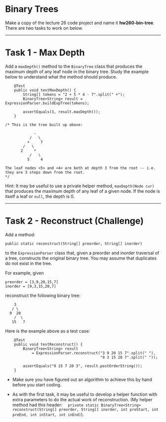 # Binary Trees

Make a copy of the lecture 26 code project and name it **hw260-bin-tree**. There are two tasks to work on below.

---

# Task 1 - Max Depth

Add a `maxDepth()` method to the `BinaryTree` class that produces the maximum depth of any leaf node in the binary tree. Study the example below to understand what the method should produce.

```
    @Test
    public void textMaxDepth() {
        String[] tokens = "2 + 5 * 4 - 7".split(" +");
        BinaryTree<String> result = ExpressionParser.buildExpTree(tokens);

        assertEquals(3, result.maxDepth());
    }

/* This is the tree built up above:

             -
           /   \
          +     7
        /   \
       2     *
           /   \
          5     4

The leaf nodes <5> and <4> are both at depth 3 from the root -- i.e. they are 3 steps down from the root.
*/
```

Hint: It may be useful to use a private helper method, `maxDepth(Node cur)` that produces the maximum depth of any leaf of a given node. If the node is itself a leaf or `null`, the depth is 0.

---

# Task 2 - Reconstruct (Challenge) 

Add a method:
```
public static reconstruct(String[] preorder, String[] inorder)
```

to the `ExpressionParser` class that, given a preorder and inorder traversal of a tree, constructs the original binary tree. You may assume that duplicates do not exist in the tree.

For example, given

```
preorder = [3,9,20,15,7]
inorder = [9,3,15,20,7]
```

reconstruct the following binary tree:

```
    3
   / \
  9  20
    /  \
   15   7
```


Here is the example above as a test case:

```
    @Test
    public void testReconstruct() {
        BinaryTree<String> result
            = ExpressionParser.reconstruct("3 9 20 15 7".split(" "), 
                                           "9 3 15 20 7".split(" "));
        
        assertEquals("9 15 7 20 3", result.postOrderString());
    }
```

- Make sure you have figured out an algorithm to achieve this by hand before you start coding.
  
- As with the first task, it may be useful to develop a helper function with extra parameters to do the actual work of reconstruction. (My helper method had this header: `  private static BinaryTree<String> reconstruct(String[] preorder, String[] inorder, int preStart, int preEnd, int inStart, int inEnd)`).

